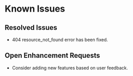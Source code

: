 # Known Issues

## Resolved Issues
- 404 resource_not_found error has been fixed.

## Open Enhancement Requests
- Consider adding new features based on user feedback.